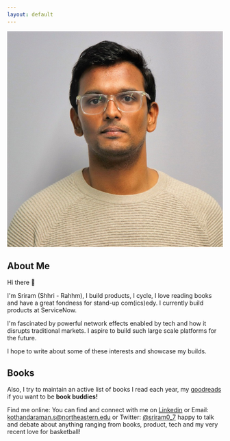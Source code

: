 ```yaml
---
layout: default
---
```

<img class="profile-picture" src="sriram.jpeg">

## About Me 
Hi there 👋

I'm Sriram (Shhri - Rahhm), I build products, I cycle, I love reading books and have a great fondness for stand-up com(ics)edy. I currently build products at ServiceNow. 

I'm fascinated by powerful network effects enabled by tech and how it disrupts traditional markets. I aspire to build such large scale platforms for the future.

I hope to write about some of these interests and showcase my builds.  

## Books
Also, I try to maintain an active list of books I read each year, my [goodreads](https://www.goodreads.com/user/show/103894258-sriram) if you want to be **book buddies!** 

Find me online: You can find and connect with me on [Linkedin](https://www.linkedin.com/in/sriramkj/) or
Email: [kothandaraman.s@northeastern.edu](kothandaraman.s@northeastern.edu) or Twitter: [@sriram0_7](https://x.com/Sriram0_7) happy to talk and debate about anything ranging from books, product, tech and my very recent love for basketball!



